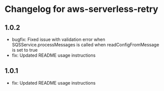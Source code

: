 # Changelog for aws-serverless-retry
<!--LATEST=1.0.2-->
<!--ENTRYINSERT-->

## 1.0.2
* bugfix: Fixed issue with validation error when SQSService.processMessages is called when readConfigFromMessage is set to true
* fix: Updated README usage instructions 

## 1.0.1
* fix: Updated README usage instructions